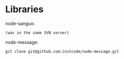 # Libraries

node-sanguo:

    (was in the same SVN server)

node-message:

    git clone git@github.com:instcode/node-message.git